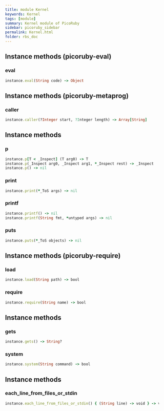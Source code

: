 ```yaml
---
title: module Kernel
keywords: Kernel
tags: [module]
summary: Kernel module of PicoRuby
sidebar: picoruby_sidebar
permalink: Kernel.html
folder: rbs_doc
---
```

## Instance methods (picoruby-eval)
### eval

```ruby
instance.eval(String code) -> Object
```
## Instance methods (picoruby-metaprog)
### caller

```ruby
instance.caller(?Integer start, ?Integer length) -> Array[String]
```
## Instance methods
### p

```ruby
instance.p[T < _Inspect] (T arg0) -> T
instance.p(_Inspect arg0, _Inspect arg1, *_Inspect rest) -> _Inspect
instance.p() -> nil
```
### print

```ruby
instance.print(*_ToS args) -> nil
```
### printf

```ruby
instance.printf() -> nil
instance.printf(String fmt, *untyped args) -> nil
```
### puts

```ruby
instance.puts(*_ToS objects) -> nil
```
## Instance methods (picoruby-require)
### load

```ruby
instance.load(String path) -> bool
```
### require

```ruby
instance.require(String name) -> bool
```
## Instance methods
### gets

```ruby
instance.gets() -> String?
```
### system

```ruby
instance.system(String command) -> bool
```
## Instance methods
### each_line_from_files_or_stdin

```ruby
instance.each_line_from_files_or_stdin() { (String line) -> void } -> void
```
